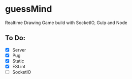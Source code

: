 # guessMind

Realtime Drawing Game build with SocketIO, Gulp and Node


## To Do:

- [x] Server
- [x] Pug
- [x] Static
- [x] ESLint
- [ ] SocketIO